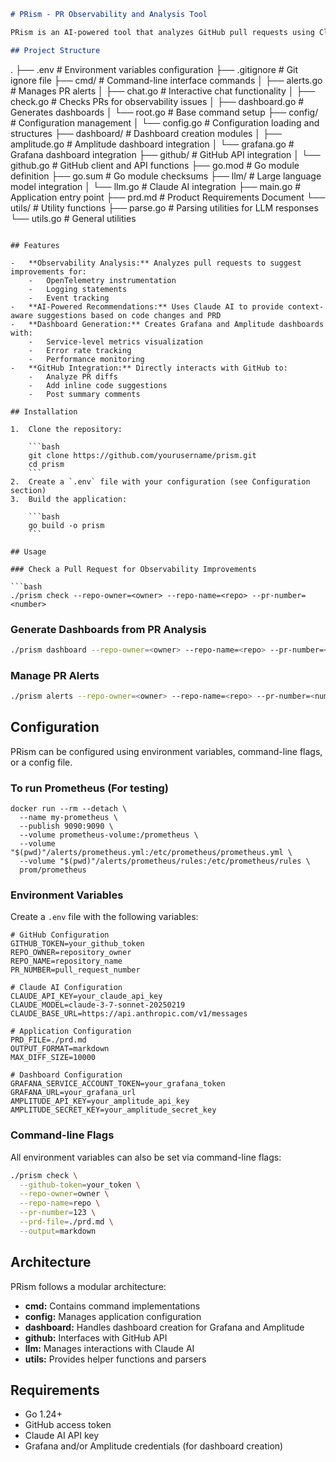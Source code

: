 ```markdown
# PRism - PR Observability and Analysis Tool

PRism is an AI-powered tool that analyzes GitHub pull requests using Claude AI to provide observability recommendations, create dashboards, and manage alerts. It helps improve code quality and observability standards in your projects.

## Project Structure

```
.
├── .env                # Environment variables configuration
├── .gitignore          # Git ignore file
├── cmd/                # Command-line interface commands
│   ├── alerts.go       # Manages PR alerts
│   ├── chat.go         # Interactive chat functionality
│   ├── check.go        # Checks PRs for observability issues
│   ├── dashboard.go    # Generates dashboards
│   └── root.go         # Base command setup
├── config/             # Configuration management
│   └── config.go       # Configuration loading and structures
├── dashboard/          # Dashboard creation modules
│   ├── amplitude.go    # Amplitude dashboard integration
│   └── grafana.go      # Grafana dashboard integration
├── github/             # GitHub API integration
│   └── github.go       # GitHub client and API functions
├── go.mod              # Go module definition
├── go.sum              # Go module checksums
├── llm/                # Large language model integration
│   └── llm.go          # Claude AI integration
├── main.go             # Application entry point
├── prd.md              # Product Requirements Document
└── utils/              # Utility functions
    ├── parse.go        # Parsing utilities for LLM responses
    └── utils.go        # General utilities
```

## Features

-   **Observability Analysis:** Analyzes pull requests to suggest improvements for:
    -   OpenTelemetry instrumentation
    -   Logging statements
    -   Event tracking
-   **AI-Powered Recommendations:** Uses Claude AI to provide context-aware suggestions based on code changes and PRD
-   **Dashboard Generation:** Creates Grafana and Amplitude dashboards with:
    -   Service-level metrics visualization
    -   Error rate tracking
    -   Performance monitoring
-   **GitHub Integration:** Directly interacts with GitHub to:
    -   Analyze PR diffs
    -   Add inline code suggestions
    -   Post summary comments

## Installation

1.  Clone the repository:

    ```bash
    git clone https://github.com/yourusername/prism.git
    cd prism
    ```
2.  Create a `.env` file with your configuration (see Configuration section)
3.  Build the application:

    ```bash
    go build -o prism
    ```

## Usage

### Check a Pull Request for Observability Improvements

```bash
./prism check --repo-owner=<owner> --repo-name=<repo> --pr-number=<number>
```

### Generate Dashboards from PR Analysis

```bash
./prism dashboard --repo-owner=<owner> --repo-name=<repo> --pr-number=<number>
```

### Manage PR Alerts

```bash
./prism alerts --repo-owner=<owner> --repo-name=<repo> --pr-number=<number>
```

## Configuration

PRism can be configured using environment variables, command-line flags, or a config file.

### To run Prometheus (For testing)

```
docker run --rm --detach \
  --name my-prometheus \
  --publish 9090:9090 \
  --volume prometheus-volume:/prometheus \
  --volume "$(pwd)"/alerts/prometheus.yml:/etc/prometheus/prometheus.yml \
  --volume "$(pwd)"/alerts/prometheus/rules:/etc/prometheus/rules \
  prom/prometheus                       
  ```
### Environment Variables

Create a `.env` file with the following variables:

```
# GitHub Configuration
GITHUB_TOKEN=your_github_token
REPO_OWNER=repository_owner
REPO_NAME=repository_name
PR_NUMBER=pull_request_number

# Claude AI Configuration
CLAUDE_API_KEY=your_claude_api_key
CLAUDE_MODEL=claude-3-7-sonnet-20250219
CLAUDE_BASE_URL=https://api.anthropic.com/v1/messages

# Application Configuration
PRD_FILE=./prd.md
OUTPUT_FORMAT=markdown
MAX_DIFF_SIZE=10000

# Dashboard Configuration
GRAFANA_SERVICE_ACCOUNT_TOKEN=your_grafana_token
GRAFANA_URL=your_grafana_url
AMPLITUDE_API_KEY=your_amplitude_api_key
AMPLITUDE_SECRET_KEY=your_amplitude_secret_key
```

### Command-line Flags

All environment variables can also be set via command-line flags:

```bash
./prism check \
  --github-token=your_token \
  --repo-owner=owner \
  --repo-name=repo \
  --pr-number=123 \
  --prd-file=./prd.md \
  --output=markdown
```

## Architecture

PRism follows a modular architecture:

-   **cmd:** Contains command implementations
-   **config:** Manages application configuration
-   **dashboard:** Handles dashboard creation for Grafana and Amplitude
-   **github:** Interfaces with GitHub API
-   **llm:** Manages interactions with Claude AI
-   **utils:** Provides helper functions and parsers

## Requirements

-   Go 1.24+
-   GitHub access token
-   Claude AI API key
-   Grafana and/or Amplitude credentials (for dashboard creation)
```
